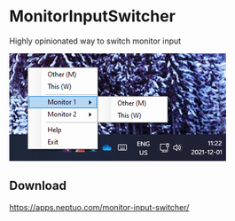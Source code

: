 # MonitorInputSwitcher
Highly opinionated way to switch monitor input

![Screenshot](assets/screenshot.png)

## Download

https://apps.neptuo.com/monitor-input-switcher/
